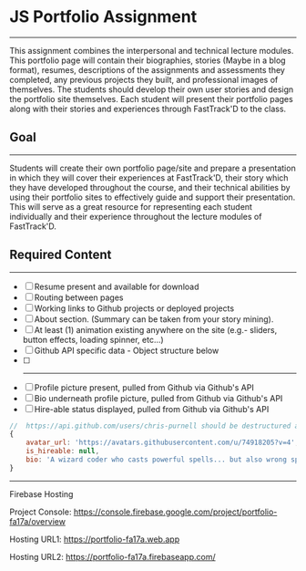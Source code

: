 # JS Portfolio Assignment

---

This assignment combines the interpersonal and technical lecture modules. This portfolio page will contain their biographies, stories (Maybe in a blog format), resumes, descriptions of the assignments and assessments they completed, any previous projects they built, and professional images of themselves. The students should develop their own user stories and design the portfolio site themselves. Each student will present their portfolio pages along with their stories and experiences through FastTrack'D to the class.

## Goal

---

Students will create their own portfolio page/site and prepare a presentation in which they will cover their experiences at FastTrack'D, their story which they have developed throughout the course, and their technical abilities by using their portfolio sites to effectively guide and support their presentation. This will serve as a great resource for representing each student individually and their experience throughout the lecture modules of FastTrack'D.

## Required Content

---
- [ ] Resume present and available for download
- [ ] Routing between pages
- [ ] Working links to Github projects or deployed projects
- [ ] About section. (Summary can be taken from your story mining).
- [ ] At least (1) animation existing anywhere on the site (e.g.- sliders, button effects, loading spinner, etc...)
- [ ] Github API specific data - Object structure below
- [ ] ----------------------------
- [ ] Profile picture present, pulled from Github via Github's API
- [ ] Bio underneath profile picture, pulled from Github via Github's API
- [ ] Hire-able status displayed, pulled from Github via Github's API

```Javascript
//  https://api.github.com/users/chris-purnell should be destructured as follows =>
{
    avatar_url: 'https://avatars.githubusercontent.com/u/74918205?v=4',
    is_hireable: null,
    bio: 'A wizard coder who casts powerful spells... but also wrong spells.',
}
```

---

Firebase Hosting

Project Console: https://console.firebase.google.com/project/portfolio-fa17a/overview

Hosting URL1: https://portfolio-fa17a.web.app

Hosting URL2: https://portfolio-fa17a.firebaseapp.com/

